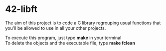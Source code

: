 # 42-libft

The aim of this project is to code a C library regrouping usual functions that you'll be allowed to use in all your other projects.

To execute this program, just type **make** in your terminal   
To delete the objects and the executable file, type **make fclean**
